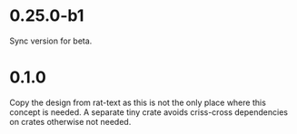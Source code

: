 # 0.25.0-b1

Sync version for beta.

# 0.1.0

Copy the design from rat-text as this is not the only place
where this concept is needed. A separate tiny crate avoids
criss-cross dependencies on crates otherwise not needed.
